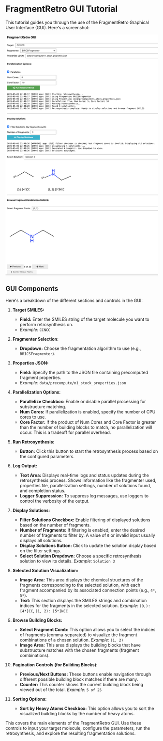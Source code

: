 # FragmentRetro GUI Tutorial

This tutorial guides you through the use of the FragmentRetro Graphical User Interface (GUI). Here's a screenshot:

![FragmentRetro GUI](../assets/GUI_example.png)

## GUI Components

Here's a breakdown of the different sections and controls in the GUI:

1.  **Target SMILES:**
    *   **Field:** Enter the SMILES string of the target molecule you want to perform retrosynthesis on.
    *   *Example:* `CCNCC`

2.  **Fragmenter Selection:**
    *   **Dropdown:** Choose the fragmentation algorithm to use (e.g., `BRICSFragmenter`).

3.  **Properties JSON:**
    *   **Field:** Specify the path to the JSON file containing precomputed fragment properties.
    *   *Example:* `data/precompute/n1_stock_properties.json`

4.  **Parallelization Options:**
    *   **Parallelize Checkbox:** Enable or disable parallel processing for substructure matching.
    *   **Num Cores:** If parallelization is enabled, specify the number of CPU cores to use.
    *   **Core Factor:** If the product of Num Cores and Core Factor is greater than the number of building blocks to match, no parallelization will occur. This is a tradeoff for parallel overhead.

5.  **Run Retrosynthesis:**
    *   **Button:** Click this button to start the retrosynthesis process based on the configured parameters.

6.  **Log Output:**
    *   **Text Area:** Displays real-time logs and status updates during the retrosynthesis process. Shows information like the fragmenter used, properties file, parallelization settings, number of solutions found, and completion status.
    *   **Logger Suppression:** To suppress log messages, use loggers to control the verbosity of the output.

7.  **Display Solutions:**
    *   **Filter Solutions Checkbox:** Enable filtering of displayed solutions based on the number of fragments.
    *   **Number of Fragments:** If filtering is enabled, enter the desired number of fragments to filter by. A value of `0` or invalid input usually displays all solutions.
    *   **Display Solutions Button:** Click to update the solution display based on the filter settings.
    *   **Select Solution Dropdown:** Choose a specific retrosynthesis solution to view its details. *Example:* `Solution 3`

8.  **Selected Solution Visualization:**
    *   **Image Area:** This area displays the chemical structures of the fragments corresponding to the selected solution, with each fragment accompanied by its associated connection points (e.g., `4*`, `5*`).
    *   **Text:** This section displays the SMILES strings and combination indices for the fragments in the selected solution. *Example:* `(0,): [4*]CC`, `(1, 2): [5*]NCC`

9.  **Browse Building Blocks:**
    *   **Select Fragment Comb:** This option allows you to select the indices of fragments (comma-separated) to visualize the fragment combinations of a chosen solution. *Example:* `(1, 2)`
    *   **Image Area:** This area displays the building blocks that have substructure matches with the chosen fragments (fragment combinations).

10. **Pagination Controls (for Building Blocks):**
    *   **Previous/Next Buttons:** These buttons enable navigation through different possible building block matches if there are many.
    *   **Counter:** This counter shows the current building block being viewed out of the total. *Example:* `5 of 25`

11. **Sorting Options:**
    *   **Sort by Heavy Atoms Checkbox:** This option allows you to sort the visualized building blocks by the number of heavy atoms.

This covers the main elements of the FragmentRetro GUI. Use these controls to input your target molecule, configure the parameters, run the retrosynthesis, and explore the resulting fragmentation solutions.
